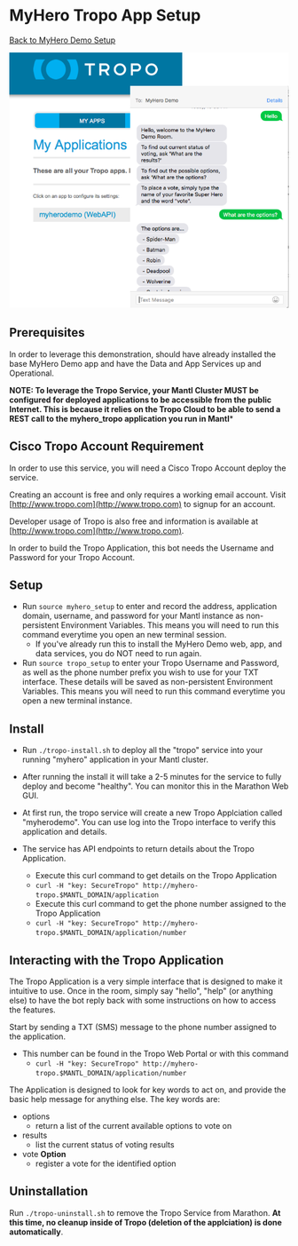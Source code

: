 # MyHero Tropo App Setup

[Back to MyHero Demo Setup](./README.md)

![MyHero Tropo Service](diagrams/troposervice-i1.png)

## Prerequisites

In order to leverage this demonstration, should have already installed the base MyHero Demo app and have the Data and App Services up and Operational.

**NOTE: To leverage the Tropo Service, your Mantl Cluster MUST be configured for deployed applications to be accessible from the public Internet.  This is because it relies on the Tropo Cloud to be able to send a REST call to the myhero_tropo application you run in Mantl***

## Cisco Tropo Account Requirement
In order to use this service, you will need a Cisco Tropo Account deploy the service.

Creating an account is free and only requires a working email account.  Visit [http://www.tropo.com](http://www.tropo.com) to signup for an account.

Developer usage of Tropo is also free and information is available at [http://www.tropo.com](http://www.tropo.com).

In order to build the Tropo Application, this bot needs the Username and Password for your Tropo Account.

## Setup

* Run `source myhero_setup` to enter and record the address, application domain, username, and password for your Mantl instance as non-persistent Environment Variables.  This means you will need to run this command everytime you open an new terminal session.
  * If you've already run this to install the MyHero Demo web, app, and data services, you do NOT need to run again.
* Run `source tropo_setup` to enter your Tropo Username and Password, as well as the phone number prefix you wish to use for your TXT interface.  These details will be saved as non-persistent Environment Variables.  This means you will need to run this command everytime you open a new terminal instance.


## Install

* Run `./tropo-install.sh` to deploy all the "tropo" service into your running "myhero" application in your Mantl cluster.

* After running the install it will take a 2-5 minutes for the service to fully deploy and become "healthy".  You can monitor this in the Marathon Web GUI.

* At first run, the tropo service will create a new Tropo Applciation called "myherodemo".  You can use log into the Tropo interface to verify this application and details.
* The service has API endpoints to return details about the Tropo Application.
  * Execute this curl command to get details on the Tropo Application
  * `curl -H "key: SecureTropo" http://myhero-tropo.$MANTL_DOMAIN/application`
  * Execute this curl command to get the phone number assigned to the Tropo Application
  * `curl -H "key: SecureTropo" http://myhero-tropo.$MANTL_DOMAIN/application/number`

## Interacting with the Tropo Application
The Tropo Application is a very simple interface that is designed to make it intuitive to use.  Once in the room, simply say "hello", "help" (or anything else) to have the bot reply back with some instructions on how to access the features.

Start by sending a TXT (SMS) message to the phone number assigned to the application.
* This number can be found in the Tropo Web Portal or with this command
  * `curl -H "key: SecureTropo" http://myhero-tropo.$MANTL_DOMAIN/application/number`

The Application is designed to look for key words to act on, and provide the basic help message for anything else.  The key words are:

* options
  * return a list of the current available options to vote on
* results
  * list the current status of voting results
* vote **Option**
  * register a vote for the identified option

## Uninstallation

Run `./tropo-uninstall.sh` to remove the Tropo Service from Marathon.  __At this time, no cleanup inside of Tropo (deletion of the applciation) is done automatically__.
